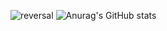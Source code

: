 ![reversal](https://capsule-render.vercel.app/api?type=waving&color=B1B2FF&height=150&section=header&text=Zooey&fontSize=70&fontColor=EEF1FF&fontAlignY=35)
![Anurag's GitHub stats](https://github-readme-stats.vercel.app/api?username=Zooey-Han&show_icons=true&theme=calm)
